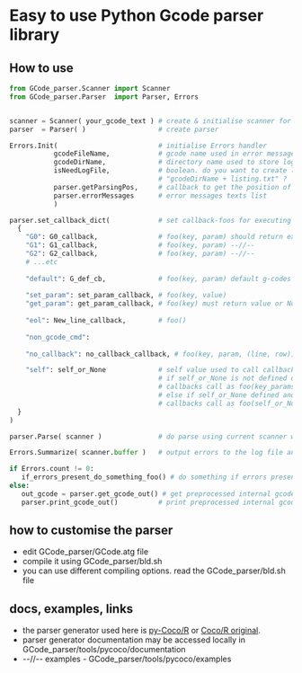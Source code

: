 # Easy to use Python Gcode parser library

## How to use
```python
from GCode_parser.Scanner import Scanner
from GCode_parser.Parser  import Parser, Errors


scanner = Scanner( your_gcode_text ) # create & initialise scanner for your g-code text
parser  = Parser( )                  # create parser

Errors.Init(                         # initialise Errors handler
           gcodeFileName,            # gcode name used in error messages
           gcodeDirName,             # directory name used to store log file
           isNeedLogFile,            # boolean. do you want to create log file
                                     # "gcodeDirName + listing.txt" ?
           parser.getParsingPos,     # callback to get the position of error
           parser.errorMessages      # error messages texts list
           )

parser.set_callback_dict(            # set callback-foos for executing different g-codes and situations
  {
    "G0": G0_callback,               # foo(key, param) should return executed g-code as string
    "G1": G1_callback,               # foo(key, param) --//--
    "G2": G2_callback,               # foo(key, param) --//--
    # ...etc
     
    "default": G_def_cb,             # foo(key, param) default g-codes callback
   
    "set_param": set_param_callback, # foo(key, value)
    "get_param": get_param_callback, # foo(key) must return value or None
    
    "eol": New_line_callback,        # foo()
    
    "non_gcode_cmd":
    
    "no_callback": no_callback_callback, # foo(key, param, (line, row))

    "self": self_or_None             # self value used to call callbacks
                                     # if self_or_None is not defined or None
                                     # callbacks call as foo(key_params)
                                     # else if self_or_None defined and not None
                                     # callbacks call as foo(self_or_None, key_params)
  }
)

parser.Parse( scanner )              # do parse using current scanner with g-code

Errors.Summarize( scanner.buffer )   # output errors to the log file and to the console. it may be removed 

if Errors.count != 0:
   if_errors_present_do_something_foo() # do something if errors present
else:
   out_gcode = parser.get_gcode_out() # get preprocessed internal gcode list if you wish
   parser.print_gcode_out()          # print preprocessed internal gcode list to stdout if you wish
```

## how to customise the parser
- edit GCode_parser/GCode.atg file
- compile it using GCode_parser/bld.sh
- you can use different compiling options. read the GCode_parser/bld.sh file

## docs, examples, links
- the parser generator used here is [py-Coco/R](https://github.com/aixp/pycoco) or [Coco/R original](http://ssw.jku.at/coco/).
- parser generator documentation may be accessed locally in GCode_parser/tools/pycoco/documentation
-  --//-- examples - GCode_parser/tools/pycoco/examples
